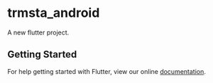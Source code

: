 # trmsta_android

A new flutter project.

## Getting Started

For help getting started with Flutter, view our online
[documentation](http://flutter.io/).
